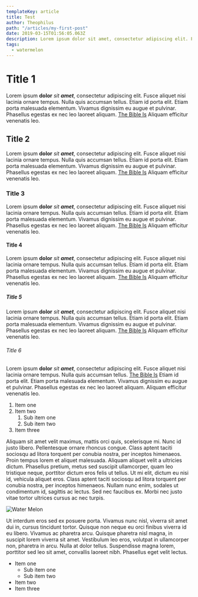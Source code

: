 ```yaml
---
templateKey: article
title: Test
author: Theophilus
path: "/articles/my-first-post"
date: 2019-03-15T01:56:05.063Z
description: Lorem ipsum dolor sit amet, consectetur adipiscing elit. Fusce aliquet nisi lacinia ornare tempus. Nulla quis accumsan tellus. Etiam id porta elit. Etiam porta malesuada elementum. Vivamus dignissim eu augue et pulvinar. Phasellus egestas ex nec leo laoreet aliquam. Aliquam efficitur venenatis leo.
tags:
  - watermelon
---
```


# Title 1

Lorem ipsum **dolor** _sit_ **_amet_**, consectetur adipiscing elit. Fusce aliquet nisi lacinia ornare tempus. Nulla quis accumsan tellus. Etiam id porta elit. Etiam porta malesuada elementum. Vivamus dignissim eu augue et pulvinar. Phasellus egestas ex nec leo laoreet aliquam. [The Bible Is](https://www.thebibleis.com/) Aliquam efficitur venenatis leo.

## Title 2

Lorem ipsum **dolor** _sit_ **_amet_**, consectetur adipiscing elit. Fusce aliquet nisi lacinia ornare tempus. Nulla quis accumsan tellus. Etiam id porta elit. Etiam porta malesuada elementum. Vivamus dignissim eu augue et pulvinar. Phasellus egestas ex nec leo laoreet aliquam. [The Bible Is](https://www.thebibleis.com/) Aliquam efficitur venenatis leo.

### Title 3

Lorem ipsum **dolor** _sit_ **_amet_**, consectetur adipiscing elit. Fusce aliquet nisi lacinia ornare tempus. Nulla quis accumsan tellus. Etiam id porta elit. Etiam porta malesuada elementum. Vivamus dignissim eu augue et pulvinar. Phasellus egestas ex nec leo laoreet aliquam. [The Bible Is](https://www.thebibleis.com/) Aliquam efficitur venenatis leo.

#### Title 4

Lorem ipsum **dolor** _sit_ **_amet_**, consectetur adipiscing elit. Fusce aliquet nisi lacinia ornare tempus. Nulla quis accumsan tellus. Etiam id porta elit. Etiam porta malesuada elementum. Vivamus dignissim eu augue et pulvinar. Phasellus egestas ex nec leo laoreet aliquam. [The Bible Is](https://www.thebibleis.com/) Aliquam efficitur venenatis leo.

##### Title 5

Lorem ipsum **dolor** _sit_ **_amet_**, consectetur adipiscing elit. Fusce aliquet nisi lacinia ornare tempus. Nulla quis accumsan tellus. Etiam id porta elit. Etiam porta malesuada elementum. Vivamus dignissim eu augue et pulvinar. Phasellus egestas ex nec leo laoreet aliquam. [The Bible Is](https://www.thebibleis.com/) Aliquam efficitur venenatis leo.

###### Title 6

Lorem ipsum **dolor** _sit_ **_amet_**, consectetur adipiscing elit. Fusce aliquet nisi lacinia ornare tempus. Nulla quis accumsan tellus. [The Bible Is](https://www.thebibleis.com/) Etiam id porta elit. Etiam porta malesuada elementum. Vivamus dignissim eu augue et pulvinar. Phasellus egestas ex nec leo laoreet aliquam. Aliquam efficitur venenatis leo.

1. Item one
2. Item two
   1. Sub item one
   2. Sub item two
3. Item three

Aliquam sit amet velit maximus, mattis orci quis, scelerisque mi. Nunc id justo libero. Pellentesque ornare rhoncus congue. Class aptent taciti sociosqu ad litora torquent per conubia nostra, per inceptos himenaeos. Proin tempus lorem et aliquet malesuada. Aliquam aliquet velit a ultricies dictum. Phasellus pretium, metus sed suscipit ullamcorper, quam leo tristique neque, porttitor dictum eros felis ut tellus. Ut mi elit, dictum eu nisi id, vehicula aliquet eros. Class aptent taciti sociosqu ad litora torquent per conubia nostra, per inceptos himenaeos. Nullam nunc enim, sodales ut condimentum id, sagittis ac lectus. Sed nec faucibus ex. Morbi nec justo vitae tortor ultrices cursus ac nec turpis.

![Water Melon](/images/watermelon.png "Water Melon Image")

Ut interdum eros sed ex posuere porta. Vivamus nunc nisl, viverra sit amet dui in, cursus tincidunt tortor. Quisque non neque eu orci finibus viverra id eu libero. Vivamus ac pharetra arcu. Quisque pharetra nisl magna, in suscipit lorem viverra sit amet. Vestibulum leo eros, volutpat in ullamcorper non, pharetra in arcu. Nulla at dolor tellus. Suspendisse magna lorem, porttitor sed leo sit amet, convallis laoreet nibh. Phasellus eget velit lectus.

- Item one
  - Sub item one
  - Sub item two
- Item two
- Item three
